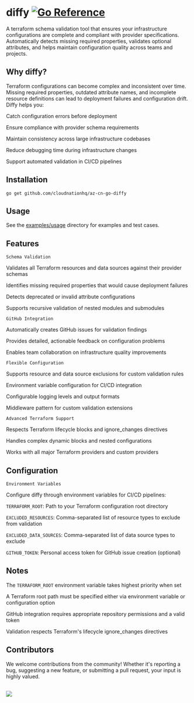 # diffy [![Go Reference](https://pkg.go.dev/badge/github.com/cloudnationhq/az-cn-go-diffy.svg)](https://pkg.go.dev/github.com/cloudnationhq/az-cn-go-diffy)

A terraform schema validation tool that ensures your infrastructure configurations are complete and compliant with provider specifications. Automatically detects missing required properties, validates optional attributes, and helps maintain configuration quality across teams and projects.

## Why diffy?

Terraform configurations can become complex and inconsistent over time. Missing required properties, outdated attribute names, and incomplete resource definitions can lead to deployment failures and configuration drift.
Diffy helps you:

Catch configuration errors before deployment

Ensure compliance with provider schema requirements

Maintain consistency across large infrastructure codebases

Reduce debugging time during infrastructure changes

Support automated validation in CI/CD pipelines

## Installation

`go get github.com/cloudnationhq/az-cn-go-diffy`

## Usage

See the [examples/usage](examples/usage/) directory for examples and test cases.

## Features

`Schema Validation`

Validates all Terraform resources and data sources against their provider schemas

Identifies missing required properties that would cause deployment failures

Detects deprecated or invalid attribute configurations

Supports recursive validation of nested modules and submodules

`GitHub Integration`

Automatically creates GitHub issues for validation findings

Provides detailed, actionable feedback on configuration problems

Enables team collaboration on infrastructure quality improvements

`Flexible Configuration`

Supports resource and data source exclusions for custom validation rules

Environment variable configuration for CI/CD integration

Configurable logging levels and output formats

Middleware pattern for custom validation extensions

`Advanced Terraform Support`

Respects Terraform lifecycle blocks and ignore_changes directives

Handles complex dynamic blocks and nested configurations

Works with all major Terraform providers and custom providers

## Configuration

`Environment Variables`

Configure diffy through environment variables for CI/CD pipelines:

`TERRAFORM_ROOT`: Path to your Terraform configuration root directory

`EXCLUDED_RESOURCES`: Comma-separated list of resource types to exclude from validation

`EXCLUDED_DATA_SOURCES`: Comma-separated list of data source types to exclude

`GITHUB_TOKEN`: Personal access token for GitHub issue creation (optional)

## Notes

The `TERRAFORM_ROOT` environment variable takes highest priority when set

A Terraform root path must be specified either via environment variable or configuration option

GitHub integration requires appropriate repository permissions and a valid token

Validation respects Terraform's lifecycle ignore_changes directives

## Contributors

We welcome contributions from the community! Whether it's reporting a bug, suggesting a new feature, or submitting a pull request, your input is highly valued. <br><br>

<a href="https://github.com/cloudnationhq/az-cn-go-diffy/graphs/contributors">
  <img src="https://contrib.rocks/image?repo=cloudnationhq/az-cn-go-diffy" />
</a>
